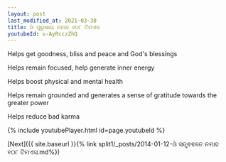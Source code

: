 ```yaml
---
layout: post
last_modified_at: 2021-03-30
title: ଓଁ ପୁରୁଷାୟ ନମାହ ୧୦୮ ଟିମଏସ
youtubeId: v-AyRcczZhQ
---
```

 
 
Helps get goodness, bliss and peace and God's blessings
 
Helps remain focused, help generate inner energy 
 
Helps boost physical and mental health 
 
Helps remain grounded and generates a sense of gratitude towards the greater power 
 
Helps reduce bad karma
 
 
 
 


{% include youtubePlayer.html id=page.youtubeId %}
 
[Next]({{ site.baseurl }}{% link  split1/_posts/2014-01-12-ଓଁ ସତ୍ତ୍ଵଵତେ ନମାହ ୧୦୮ ଟିମଏସ.md%})
 
